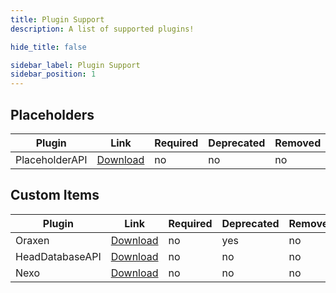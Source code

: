 ```yaml
---
title: Plugin Support
description: A list of supported plugins!

hide_title: false

sidebar_label: Plugin Support
sidebar_position: 1
---
```

## Placeholders
| Plugin         | Link                                                          | Required | Deprecated | Removed | Added | Planned |
|----------------|---------------------------------------------------------------|----------|------------|---------|-------|---------|
| PlaceholderAPI | [Download](https://hangar.papermc.io/HelpChat/PlaceholderAPI) | no       | no         | no      | yes   | n/a     |

## Custom Items
| Plugin          | Link                                                                                                                                                  | Required | Deprecated | Removed | Added | Planned |
|-----------------|-------------------------------------------------------------------------------------------------------------------------------------------------------|----------|------------|---------|-------|---------|
| Oraxen          | [Download](https://www.spigotmc.org/resources/%E2%98%84%EF%B8%8F-oraxen-custom-items-blocks-emotes-furniture-resourcepack-and-gui-1-18-1-20-4.72448/) | no       | yes        | no      | yes   | n/a     |
| HeadDatabaseAPI | [Download](https://www.spigotmc.org/resources/head-database.14280/)                                                                                   | no       | no         | no      | yes   | n/a     |
| Nexo            | [Download](https://polymart.org/resource/nexo.6901)                                                                                                   | no       | no         | no      | no    | yes     |